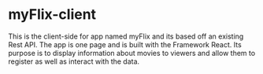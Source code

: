 # myFlix-client

This is the client-side for app named myFlix and its based off an existing Rest API. The app is one page and is built with the 
Framework React. Its purpose is to display information about movies to viewers and allow them to register as well as interact with the data. 
